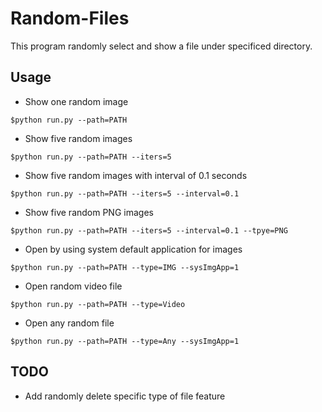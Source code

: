 # Random-Files
This program randomly select and show a file under specificed directory.

## Usage

* Show one random image

```
$python run.py --path=PATH
```

* Show five random images

```
$python run.py --path=PATH --iters=5
```

* Show five random images with interval of 0.1 seconds

```
$python run.py --path=PATH --iters=5 --interval=0.1
```

* Show five random PNG images

```
$python run.py --path=PATH --iters=5 --interval=0.1 --tpye=PNG
```

* Open by using system default application for images
```
$python run.py --path=PATH --type=IMG --sysImgApp=1
```

* Open random video file
```
$python run.py --path=PATH --type=Video
```

* Open any random file
```
$python run.py --path=PATH --type=Any --sysImgApp=1
```


## TODO
* Add randomly delete specific type of file feature


